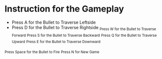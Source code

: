 # Instruction for the Gameplay

- Press A for the Bullet to Traverse Leftside
- Press D for the Bullet to Traverse Rightside</sub>
<sub>Press W for the Bullet to Traverse Forward</sub>
<sub>Press S for the Bullet to Traverse Backward</sub>
<sub>Press Q for the Bullet to Traverse Upward</sub>
<sub>Press E for the Bullet to Traverse Downward</sub>

<sub>Press Space for the Bullet to Fire</sub>
<sub>Press N for New Game</sub>
